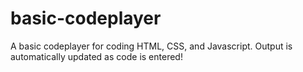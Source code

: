# basic-codeplayer
A basic codeplayer for coding HTML, CSS, and Javascript. Output is automatically updated as code is entered!
